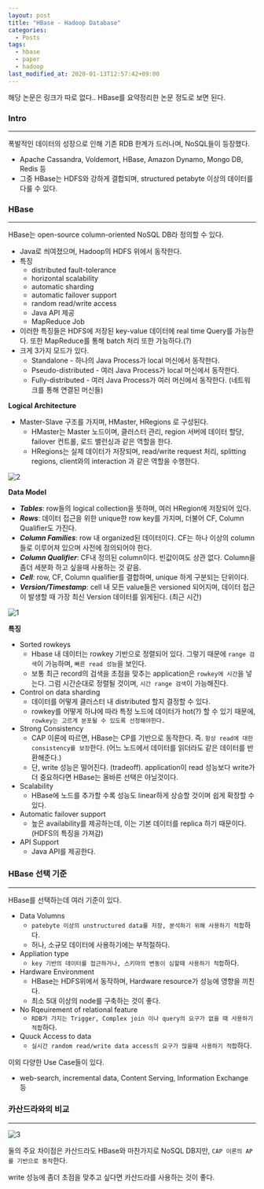 ```yaml
---
layout: post
title: "HBase - Hadoop Database"
categories:
  - Posts
tags:
  - hbase
  - paper
  - hadoop
last_modified_at: 2020-01-13T12:57:42+09:00
---
```




해당 논문은 링크가 따로 없다.. HBase를 요약정리한 논문 정도로 보면 된다.



### Intro

<hr>

폭발적인 데이터의 성장으로 인해 기존 RDB 한계가 드러나며, NoSQL들이 등장했다.

- Apache Cassandra, Voldemort, HBase, Amazon Dynamo, Mongo DB, Redis 등
- 그중 HBase는 HDFS와 강하게 결합되며, structured petabyte 이상의 데이터를 다룰 수 있다.



### HBase

<hr>



HBase는 open-source column-oriented NoSQL DB라 정의할 수 있다.

- Java로 씌여졌으며, Hadoop의 HDFS 위에서 동작한다.
- 특징
  - distributed fault-tolerance
  - horizontal scalability
  - automatic sharding
  - automatic failover support
  - random read/write access
  - Java API 제공
  - MapReduce Job
- 이러한 특징들은 HDFS에 저장된 key-value 데이터에 real time Query를 가능한다. 또한 MapReduce를 통해 batch 처리 또한 가능하다.(?)
- 크게 3가지 모드가 있다.
  - Standalone - 하나의 Java Process가 local 머신에서 동작한다.
  - Pseudo-distributed - 여러 Java Process가 local 머신에서 동작한다.
  - Fully-distributed - 여러 Java Process가 여러 머신에서 동작한다. (네트워크를 통해 연결된 머신들)



**Logical Architecture**

- Master-Slave 구조를 가지며, HMaster, HRegions 로 구성된다.
  - HMaster는 Master 노드이며, 클러스터 관리, region 서버에 데이터 할당, failover 컨트롤, 로드 밸런싱과 같은 역할을 한다.
  - HRegions는 실제 데이터가 저장되며, read/write request 처리, splitting regions, client와의 interaction 과 같은 역할을 수행한다.

![2](https://user-images.githubusercontent.com/22383120/72341365-62358a80-370d-11ea-8738-f9f78dff4124.PNG)



**Data Model**

- ***Tables***: row들의 logical collection을 뜻하며, 여러 HRegion에 저장되어 있다.
- ***Rows***: 데이터 접근을 위한 unique한 row key를 가지며, 더불어 CF, Column Qualifier도 가진다.
- ***Column Families***: row 내 organized된 데이터이다. CF는 하나 이상의 column들로 이루어져 있으며 사전에 정의되어야 한다.
- ***Column Qualifier***: CF내 정의된 column이다. 빈값이여도 상관 없다. Column을 좀더 세분화 하고 싶을때 사용하는 것 같음.
- ***Cell***: row, CF, Column qualifier를 결합하며, unique 하게 구분되는 단위이다.
- ***Version/Timestamp***: cell 내 모든 value들은 versioned 되어지며, 데이터 접근이 발생할 때 가장 최신 Version 데이터를 읽게된다. (최근 시간)

![1](https://user-images.githubusercontent.com/22383120/72341137-dcb1da80-370c-11ea-9da3-48addf870cea.PNG)

**특징**

- Sorted rowkeys
  - Hbase 내 데이터는 rowkey 기반으로 정렬되어 있다. 그렇기 때문에 `range 검색`이 가능하며, `빠른 read 성능`을 보인다.
  - 보통 최근 record의 검색을 초점을 맞추는 application은 `rowkey에 시간`을 넣는다. 그럼 시간순대로 정렬될 것이며, `시간 range 검색`이 가능해진다.
- Control on data sharding
  - 데이터를 어떻게 클러스터 내 distributed 할지 결정할 수 있다. 
  - rowkey를 어떻게 하냐에 따라 특정 노드에 데이터가 hot(?) 할 수 있기 때문에, `rowkey는 고르게 분포될 수 있도록 선정해야한다.`
- Strong Consistency
  - CAP 이론에 따르면, HBase는 CP를 기반으로 동작한다. 즉. `항상 read에 대한 consistency를 보장`한다. (어느 노드에서 데이터를 읽더라도 같은 데이터를 반환해준다.)
  - 단, write 성능은 떨어진다. (tradeoff). application이 read 성능보다 write가 더 중요하다면 HBase는 올바른 선택은 아닐것이다.
- Scalability
  - HBase에 노드를 추가할 수록 성능도 linear하게 상승할 것이며 쉽게 확장할 수 있다.
- Automatic failover support
  - 높은 availability를 제공하는데, 이는 기본 데이터를 replica 하기 때문이다. (HDFS의 특징을 가져감)
- API Support
  - Java API를 제공한다.



### HBase 선택 기준

<hr>

HBase를 선택하는데 여러 기준이 있다.

- Data Volumns
  - `patebyte 이상의 unstructured data를 저장, 분석하기 위해 사용하기 적합`하다.
  - 허나, 소규모 데이터에 사용하기에는 부적절하다.
- Appliation type
  - `key 기반의 데이터를 접근하거나, 스키마의 변동이 심할때 사용하기 적합`하다.
- Hardware Environment
  - HBase는 HDFS위에서 동작하며, Hardware resource가 성능에 영향을 끼친다.
  - 최소 5대 이상의 node를 구축하는 것이 좋다.
- No Rqeuirement of relational feature
  - `RDB가 가지는 Trigger, Complex join 이나 query의 요구가 없을 때 사용하기 적합`하다.
- Quuck Access to data
  - `실시간 random read/write data access의 요구가 많을때 사용하기 적합`하다.

이외 다양한 Use Case들이 있다.

- web-search, incremental data, Content Serving, Information Exchange 등



### 카산드라와의 비교

<hr>

 ![3](https://user-images.githubusercontent.com/22383120/72342571-17694200-3710-11ea-86a2-9b50a1e88d9b.PNG)

둘의 주요 차이점은 카산드라도 HBase와 마찬가지로 NoSQL DB지만, `CAP 이론의 AP를 기반으로 동작`한다.

write 성능에 좀더 초점을 맞추고 싶다면 카산드라를 사용하는 것이 좋다.







